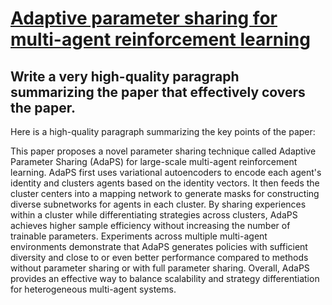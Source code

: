 # [Adaptive parameter sharing for multi-agent reinforcement learning](https://arxiv.org/abs/2312.09009)

## Write a very high-quality paragraph summarizing the paper that effectively covers the paper.

 Here is a high-quality paragraph summarizing the key points of the paper:

This paper proposes a novel parameter sharing technique called Adaptive Parameter Sharing (AdaPS) for large-scale multi-agent reinforcement learning. AdaPS first uses variational autoencoders to encode each agent's identity and clusters agents based on the identity vectors. It then feeds the cluster centers into a mapping network to generate masks for constructing diverse subnetworks for agents in each cluster. By sharing experiences within a cluster while differentiating strategies across clusters, AdaPS achieves higher sample efficiency without increasing the number of trainable parameters. Experiments across multiple multi-agent environments demonstrate that AdaPS generates policies with sufficient diversity and close to or even better performance compared to methods without parameter sharing or with full parameter sharing. Overall, AdaPS provides an effective way to balance scalability and strategy differentiation for heterogeneous multi-agent systems.
